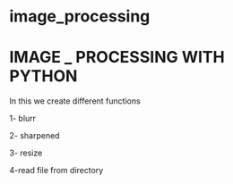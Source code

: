 # image_processing
# IMAGE _ PROCESSING WITH PYTHON

In this we create different functions 

1- blurr

2- sharpened

3- resize

4-read file from directory
